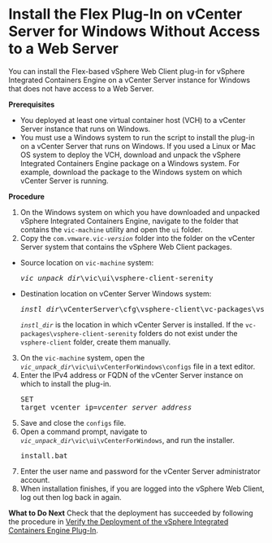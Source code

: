 # Install the Flex Plug-In on vCenter Server for Windows Without Access to a Web Server #

You can install the Flex-based vSphere Web Client plug-in for vSphere Integrated Containers Engine on a vCenter Server instance for Windows that does not have access to a Web Server.

**Prerequisites**

- You deployed at least one virtual container host (VCH) to a vCenter Server instance that runs on Windows.
- You must use a Windows system to run the script to install the plug-in on a vCenter Server that runs on Windows. If you used a Linux or Mac OS system to deploy the VCH, download and unpack the vSphere Integrated Containers Engine package on a Windows system. For example, download the package to the Windows system on which vCenter Server is running.

**Procedure**

1. On the Windows system on which you have downloaded and unpacked vSphere Integrated Containers Engine, navigate to the folder that contains the `vic-machine` utility and open the `ui` folder.
2. Copy the <code>com.vmware.vic-<i>version</i></code> folder into the folder on the vCenter Server system that contains the vSphere Web Client packages.
  
  - Source location on `vic-machine` system: <pre><i>vic_unpack_dir</i>\vic\ui\vsphere-client-serenity</pre>
  - Destination location on vCenter Server Windows system: <pre><i>instl_dir</i>\vCenterServer\cfg\vsphere-client\vc-packages\vsphere-client-serenity</pre>

    <code><i>instl_dir</i></code> is the location in which vCenter Server is installed. If the `vc-packages\vsphere-client-serenity` folders do not exist under the <code>vsphere-client</code> folder, create them manually.
3. On the `vic-machine` system, open the <code><i>vic_unpack_dir</i>\vic\ui\vCenterForWindows\configs</code> file in a text editor.
4. Enter the IPv4 address or FQDN of the vCenter Server instance on which to install the plug-in.<pre>SET target_vcenter_ip=<i>vcenter_server_address</i></pre>
6. Save and close the `configs` file.
7. Open a command prompt, navigate to <code><i>vic_unpack_dir</i>\vic\ui\vCenterForWindows</code>, and run the installer.<pre>install.bat</pre>
9. Enter the user name and password for the vCenter Server administrator account.
10. When installation finishes, if you are logged into the vSphere Web Client, log out then log back in again.

**What to Do Next**
Check that the deployment has succeeded by following the procedure in [Verify the Deployment of the vSphere Integrated Containers Engine Plug-In](plugin_verify_deployment.md).